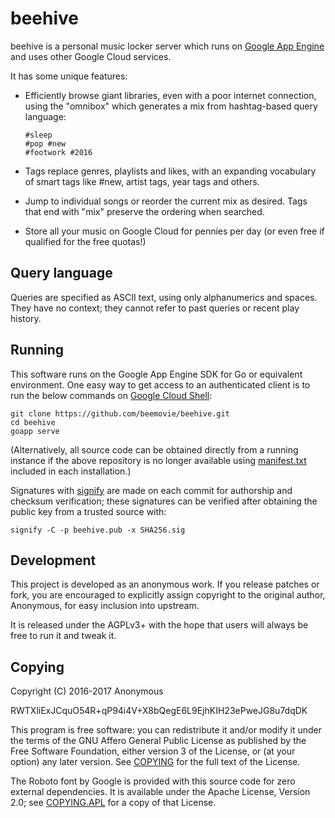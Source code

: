 # beehive

beehive is a personal music locker server which runs on [Google App Engine][]
and uses other Google Cloud services.

It has some unique features:

  * Efficiently browse giant libraries, even with a poor internet connection,
    using the "omnibox" which generates a mix from hashtag-based query language:

        #sleep
        #pop #new
        #footwork #2016

  * Tags replace genres, playlists and likes, with an expanding vocabulary of
    smart tags like #new, artist tags, year tags and others.

  * Jump to individual songs or reorder the current mix as desired. Tags that
    end with "mix" preserve the ordering when searched.

  * Store all your music on Google Cloud for pennies per day (or even free if
    qualified for the free quotas!)

[Google App Engine]: https://cloud.google.com/appengine/
[Google Cloud Shell]: https://cloud.google.com/shell/


## Query language

Queries are specified as ASCII text, using only alphanumerics and spaces. They
have no context; they cannot refer to past queries or recent play history.


## Running

This software runs on the Google App Engine SDK for Go or equivalent
environment. One easy way to get access to an authenticated client is to run the
below commands on [Google Cloud Shell][]:

    git clone https://github.com/beemovie/beehive.git
    cd beehive
    goapp serve

(Alternatively, all source code can be obtained directly from a running instance
if the above repository is no longer available using [manifest.txt][] included
in each installation.)

Signatures with [signify][] are made on each commit for authorship and checksum
verification; these signatures can be verified after obtaining the public key
from a trusted source with:

    signify -C -p beehive.pub -x SHA256.sig

[Google Cloud Shell]: https://cloud.google.com/shell/
[manifest.txt]: static/manifest.txt
[signify]: http://man.openbsd.org/signify


## Development

This project is developed as an anonymous work. If you release patches or fork,
you are encouraged to explicitly assign copyright to the original author,
Anonymous, for easy inclusion into upstream.

It is released under the AGPLv3+ with the hope that users will always be free to
run it and tweak it.


## Copying

Copyright (C) 2016-2017 Anonymous

RWTXliExJCquO54R+qP94i4V+X8bQegE6L9EjhKIH23ePweJG8u7dqDK

This program is free software: you can redistribute it and/or modify it under
the terms of the GNU Affero General Public License as published by the Free
Software Foundation, either version 3 of the License, or (at your option) any
later version. See [COPYING](COPYING) for the full text of the License.

The Roboto font by Google is provided with this source code for zero external
dependencies. It is available under the Apache License, Version 2.0;
see [COPYING.APL](COPYING.APL) for a copy of that License.
